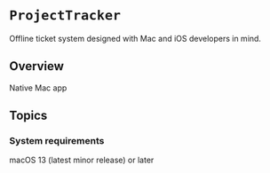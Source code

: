 # ``ProjectTracker``

Offline ticket system designed with Mac and iOS developers in mind.

## Overview

Native Mac app

## Topics

### System requirements

macOS 13 (latest minor release) or later
